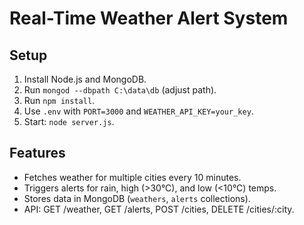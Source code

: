 # Real-Time Weather Alert System
## Setup
1. Install Node.js and MongoDB.
2. Run `mongod --dbpath C:\data\db` (adjust path).
3. Run `npm install`.
4. Use `.env` with `PORT=3000` and `WEATHER_API_KEY=your_key`.
5. Start: `node server.js`.
## Features
- Fetches weather for multiple cities every 10 minutes.
- Triggers alerts for rain, high (>30°C), and low (<10°C) temps.
- Stores data in MongoDB (`weathers`, `alerts` collections).
- API: GET /weather, GET /alerts, POST /cities, DELETE /cities/:city.
